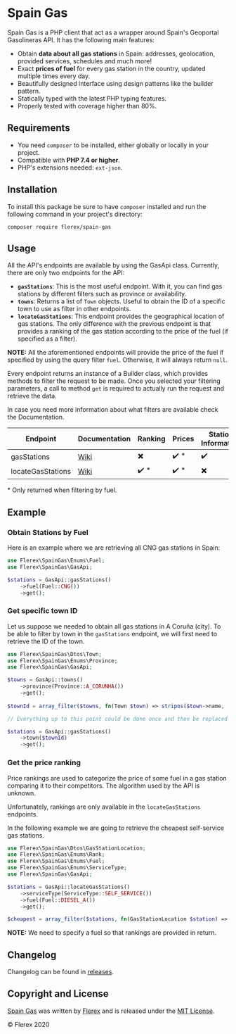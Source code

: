 # Spain Gas
Spain Gas is a PHP client that act as a wrapper around Spain's Geoportal Gasolineras API. It has the following main features:

- Obtain **data about all gas stations** in Spain: addresses, geolocation, provided services, schedules and much more!
- Exact **prices of fuel** for every gas station in the country, updated multiple times every day.
- Beautifully designed interface using design patterns like the builder pattern.
- Statically typed with the latest PHP typing features. 
- Properly tested with coverage higher than 80%.

## Requirements
- You need `composer` to be installed, either globally or locally in your project.
- Compatible with **PHP 7.4 or higher**.
- PHP's extensions needed: `ext-json`.

## Installation
To install this package be sure to have `composer` installed and run the following command in your project's directory:

```
composer require flerex/spain-gas
```
 
## Usage
All the API's endpoints are available by using the GasApi class. Currently, there are only two endpoints for the API:

- **`gasStations`**: This is the most useful endpoint. With it, you can find gas stations by different filters such as province or availability.  
- **`towns`**: Returns a list of `Town` objects. Useful to obtain the ID of a specific town to use as filter in other endpoints.  
- **`locateGasStations`**: This endpoint provides the geographical location of gas stations. The only difference with the previous endpoint is that provides a ranking of the gas station according to the price of the fuel (if specified as a filter).

**NOTE:** All the aforementioned endpoints will provide the price of the fuel if specified by using the query filter `fuel`. Otherwise, it will always return `null`.

Every endpoint returns an instance of a Builder class, which provides methods to filter the request to be made. Once you selected your filtering parameters, a call to method `get` is required to actually run the request and retrieve the data.

In case you need more information about what filters are available check the Documentation.

| Endpoint          | Documentation                                                                          | Ranking                  | Prices               | Station Information      |
|-------------------|----------------------------------------------------------------------------------------|--------------------------|----------------------|--------------------------|
| gasStations       | [Wiki](https://github.com/Flerex/spain-gas/wiki/Gas-Stations-endpoint)                 | :heavy_multiplication_x: | :heavy_check_mark: * | :heavy_check_mark:       |
| locateGasStations | [Wiki](https://github.com/Flerex/spain-gas/wiki/Locate-Gas-Stations-endpoint-endpoint) | :heavy_check_mark: *     | :heavy_check_mark: * | :heavy_multiplication_x: |

\* Only returned when filtering by fuel. 
## Example

### Obtain Stations by Fuel
Here is an example where we are retrieving all CNG gas stations in Spain:

```php
use Flerex\SpainGas\Enums\Fuel;
use Flerex\SpainGas\GasApi;

$stations = GasApi::gasStations()
    ->fuel(Fuel::CNG())
    ->get();
```

### Get specific town ID
Let us suppose we needed to obtain all gas stations in A Coruña (city). To be able to filter by town in the `gasStations` endpoint, we will first need to retrieve the ID of the town.

```php
use Flerex\SpainGas\Dtos\Town;
use Flerex\SpainGas\Enums\Province;
use Flerex\SpainGas\GasApi;

$towns = GasApi::towns()
    ->province(Province::A_CORUNHA())
    ->get();
    
$townId = array_filter($towns, fn(Town $town) => stripos($town->name, 'Coruña') !== false)[0];

// Everything up to this point could be done once and then be replaced with the obtained ID to avoid unnecessary API calls. 

$stations = GasApi::gasStations()
    ->town($townId)
    ->get();
```

### Get the price ranking
Price rankings are used to categorize the price of some fuel in a gas station comparing it to their competitors. The algorithm used by the API is unknown.

Unfortunately, rankings are only available in the `locateGasStations` endpoints.

In the following example we are going to retrieve the cheapest self-service gas stations.

```php
use Flerex\SpainGas\Dtos\GasStationLocation;
use Flerex\SpainGas\Enums\Rank;
use Flerex\SpainGas\Enums\Fuel;
use Flerex\SpainGas\Enums\ServiceType;
use Flerex\SpainGas\GasApi;

$stations = GasApi::locateGasStations()
    ->serviceType(ServiceType::SELF_SERVICE())
    ->fuel(Fuel::DIESEL_A())
    ->get();

$cheapest = array_filter($stations, fn(GasStationLocation $station) => $station->rank->equals(Rank::CHEAP()));
```
**NOTE:** We need to specify a fuel so that rankings are provided in return.

## Changelog
Changelog can be found in [releases](https://github.com/flerex/spain-gas/releases).

## Copyright and License

[Spain Gas](https://github.com/flerex/spain-gas) was written by [Flerex](https://flerex.dev) and is released under the
[MIT License](LICENSE.md).

© Flerex 2020